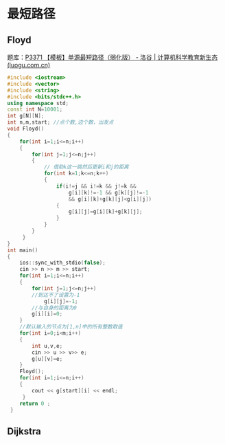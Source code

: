 # 最短路径

## Floyd

题库：[P3371 【模板】单源最短路径（弱化版） - 洛谷 | 计算机科学教育新生态 (luogu.com.cn)](https://www.luogu.com.cn/problem/P3371)

```c++
#include <iostream>
#include <vector>
#include <string> 
#include <bits/stdc++.h> 
using namespace std;
const int N=10001;
int g[N][N];
int n,m,start; //点个数,边个数，出发点 
void Floyd()
{
	for(int i=1;i<=n;i++)
	{
		for(int j=1;j<=n;j++)
		{
			// 借助k这一跳然后更新i和j的距离 
			for(int k=1;k<=n;k++)
			{
				if(i!=j && i!=k && j!=k && 
					g[i][k]!=-1 && g[k][j]!=-1 
					&& g[i][k]+g[k][j]<g[i][j])
				{
					g[i][j]=g[i][k]+g[k][j];
				}
			}
		}
	 } 
}
int main()
{
	ios::sync_with_stdio(false);
	cin >> n >> m >> start;
	for(int i=1;i<=n;i++)
	{
		for(int j=1;j<=n;j++)
		//到达不了设置为-1 
			g[i][j]=-1;	 
		//与自身的距离为0 
		g[i][i]=0;
	}
	//默认输入的节点为[1,n]中的所有整数取值 
	for(int i=0;i<m;i++)
	{
		int u,v,e; 
		cin >> u >> v>> e;
		g[u][v]=e;
	}
	Floyd();
	for(int i=1;i<=n;i++)
	{
		cout << g[start][i] << endl;
	 } 
	return 0 ;
 } 
```

## Dijkstra


